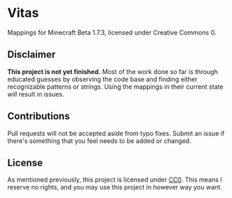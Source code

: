 # Vitas
Mappings for Minecraft Beta 1.7.3, licensed under Creative Commons 0.

## Disclaimer
**This project is not yet finished.** Most of the work done so far is through educated guesses by
observing the code base and finding either recognizable patterns or strings.
Using the mappings in their current state *will* result in issues.

## Contributions
Pull requests will not be accepted aside from typo fixes.
Submit an issue if there's something that you feel needs to be added or changed.

## License
As mentioned previously, this project is licensed under [CC0](https://creativecommons.org/share-your-work/public-domain/cc0/).
This means I reserve no rights, and you may use this project in however way you want.
